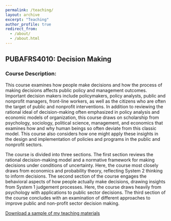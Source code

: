 ```yaml
---
permalink: /teaching/
layout: archive
excerpt: "Teaching"
author_profile: true
redirect_from: 
  - /about/
  - /about.html
---
```


## PUBAFRS4010: Decision Making
### Course Description: 
This course examines how people make decisions and how the process of making decisions affects public policy and management outcomes. Important decision makers include policymakers, policy analysts, public and nonprofit managers, front-line workers, as well as the citizens who are often the target of public and nonprofit interventions. In addition to reviewing the rational ideal of decision-making often emphasized in policy analysis and economic models of organization, this course draws on scholarship from psychology, sociology, political science, management, and economics that examines how and why human beings so often deviate from this classic model. This course also considers how one might apply these insights in the design and implementation of policies and programs in the public and nonprofit sectors. 

The course is divided into three sections. The first section reviews the rational decision-making model and a normative framework for making decisions under conditions of uncertainty. Here, the course most closely draws from economics and probability theory, reflecting System 2 thinking to inform decisions. The second section of the course engages the behavioral aspects of how people actually make decisions, drawing insights from System 1 judgement processes. Here, the course draws heavily from psychology with applications to public sector decisions. The third section of the course concludes with an examination of different approaches to improve public and non-profit sector decision making.

[Download a sample of my teaching materials](https://matthewpesavento.github.io/files/Pesavento4010Sample.zip)
